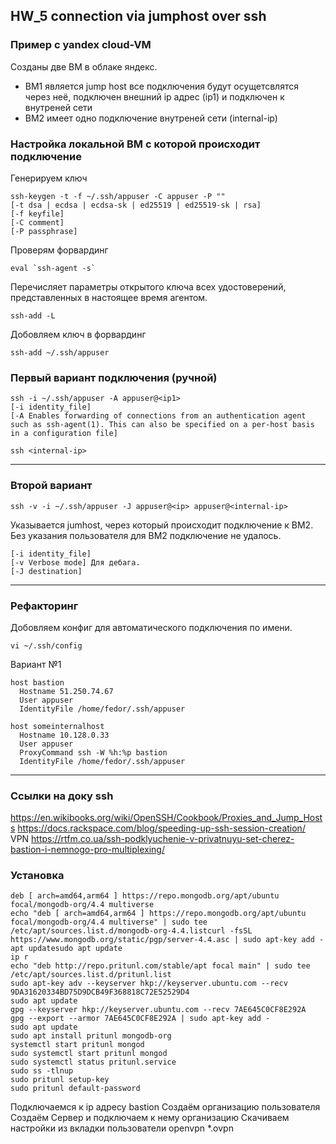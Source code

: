 ## HW_5 connection via jumphost over ssh

### Пример с yandex cloud-VM

Созданы две ВМ в облаке яндекс.
- ВМ1 является jump host все подключения будут осущетсвлятся через неё, подключен внешний ip адрес (ip1) и подключен к внутреней сети
- ВМ2 имеет одно подключение внутреней сети (internal-ip)

### Настройка локальной ВМ с которой происходит подключение
Генерируем ключ
```
ssh-keygen -t -f ~/.ssh/appuser -C appuser -P ""
[-t dsa | ecdsa | ecdsa-sk | ed25519 | ed25519-sk | rsa]
[-f keyfile]
[-C comment]
[-P passphrase]
```
Проверям форвардинг
```
eval `ssh-agent -s`
```

Перечисляет параметры открытого ключа всех удостоверений, представленных в настоящее время агентом.
```
ssh-add -L
```

Добовляем ключ в форвардинг
```
ssh-add ~/.ssh/appuser
```
### Первый вариант подключения (ручной)
```
ssh -i ~/.ssh/appuser -A appuser@<ip1>
[-i identity_file]
[-A Enables forwarding of connections from an authentication agent such as ssh-agent(1). This can also be specified on a per-host basis in a configuration file]
```
```
ssh <internal-ip>
```
---
### Второй вариант
```
ssh -v -i ~/.ssh/appuser -J appuser@<ip> appuser@<internal-ip>
```
Указывается jumhost, через который происходит подключение к ВМ2. Без указания пользователя для ВМ2 подключение не удалось.
```
[-i identity_file]
[-v Verbose mode] Для дебага.
[-J destination]
```
---
### Рефакторинг
Добовляем конфиг для автоматического подключения по имени.
```
vi ~/.ssh/config
```
Вариант №1
```
host bastion
  Hostname 51.250.74.67
  User appuser
  IdentityFile /home/fedor/.ssh/appuser

host someinternalhost
  Hostname 10.128.0.33
  User appuser
  ProxyCommand ssh -W %h:%p bastion
  IdentityFile /home/fedor/.ssh/appuser
```
---
### Ссылки на доку ssh
https://en.wikibooks.org/wiki/OpenSSH/Cookbook/Proxies_and_Jump_Hosts
https://docs.rackspace.com/blog/speeding-up-ssh-session-creation/
VPN https://rtfm.co.ua/ssh-podklyuchenie-v-privatnuyu-set-cherez-bastion-i-nemnogo-pro-multiplexing/

### Установка
```
deb [ arch=amd64,arm64 ] https://repo.mongodb.org/apt/ubuntu focal/mongodb-org/4.4 multiverse
echo "deb [ arch=amd64,arm64 ] https://repo.mongodb.org/apt/ubuntu focal/mongodb-org/4.4 multiverse" | sudo tee /etc/apt/sources.list.d/mongodb-org-4.4.listcurl -fsSL https://www.mongodb.org/static/pgp/server-4.4.asc | sudo apt-key add -apt updatesudo apt update
ip r
echo "deb http://repo.pritunl.com/stable/apt focal main" | sudo tee /etc/apt/sources.list.d/pritunl.list
sudo apt-key adv --keyserver hkp://keyserver.ubuntu.com --recv 9DA31620334BD75D9DCB49F368818C72E52529D4
sudo apt update
gpg --keyserver hkp://keyserver.ubuntu.com --recv 7AE645C0CF8E292A
gpg --export --armor 7AE645C0CF8E292A | sudo apt-key add -
sudo apt update
sudo apt install pritunl mongodb-org
systemctl start pritunl mongod
sudo systemctl start pritunl mongod
sudo systemctl status pritunl.service
sudo ss -tlnup
sudo pritunl setup-key
sudo pritunl default-password
```
Подключаемся к ip адресу bastion
Cоздаём организацию пользователя
Создаём Сервер и подключаем к нему организацию
Скачиваем настройки из вкладки пользователи
openvpn *.ovpn
